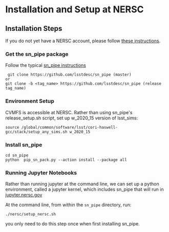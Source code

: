 # Installation and Setup at NERSC

## Installation Steps

If you do not yet have a NERSC account, please follow [these instructions](https://confluence.slac.stanford.edu/display/LSSTDESC/Getting+a+NERSC+Computing+Account).

### Get the sn_pipe package

Follow the typical [sn_pipe instructions](https://github.com/LSSTDESC/sn_pipe#getting-the-package-from-github)

```
 git clone https://github.com/lsstdesc/sn_pipe (master)
or
git clone -b <tag_name> https://github.com/lsstdesc/sn_pipe (release tag_name)
```
### Environment Setup

CVMFS is accessible at NERSC.  Rather than using sn_pipe's release_setup.sh script, set up w_2020_15 version of lsst_sims:

`source /global/common/software/lsst/cori-haswell-gcc/stack/setup_any_sims.sh w_2020_15`

### Install sn_pipe

```
cd sn_pipe
python  pip_sn_pack.py --action install --package all
```

### Running Jupyter Notebooks

Rather than running jupyter at the command line, we can set up a python environment, called a jupyter kernel, which includes sn_pipe that will run in [jupyter.nersc.gov](jupyter.nersc.gov)

At the command line, from within the `sn_pipe` directory, run:

`./nersc/setup_nersc.sh`

you only need to do this step once when first installing sn_pipe.
